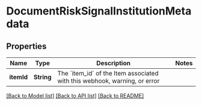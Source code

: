 # DocumentRiskSignalInstitutionMetadata

## Properties
Name | Type | Description | Notes
------------ | ------------- | ------------- | -------------
**itemId** | **String** | The &#x60;item_id&#x60; of the Item associated with this webhook, warning, or error | 

[[Back to Model list]](../README.md#documentation-for-models) [[Back to API list]](../README.md#documentation-for-api-endpoints) [[Back to README]](../README.md)


